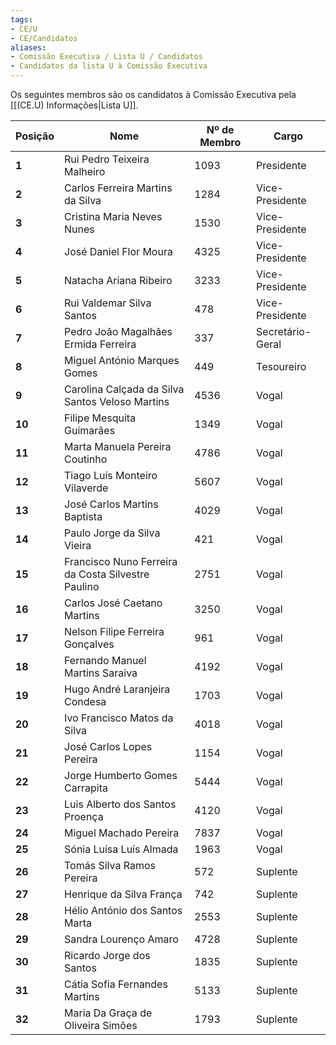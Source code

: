 ```yaml
---
tags:
- CE/U
- CE/Candidatos
aliases:
- Comissão Executiva / Lista U / Candidatos
- Candidatos da lista U à Comissão Executiva
---
```


Os seguintes membros são os candidatos à Comissão Executiva pela [[(CE.U) Informações|Lista U]].

| Posição | Nome                                               | Nº de Membro | Cargo            |
| ------- | -------------------------------------------------- | ------------ | ---------------- |
| **1**   | Rui Pedro Teixeira Malheiro                        | 1093         | Presidente       |
| **2**   | Carlos Ferreira Martins da Silva                   | 1284         | Vice-Presidente  |
| **3**   | Cristina Maria Neves Nunes                         | 1530         | Vice-Presidente  |
| **4**   | José Daniel Flor Moura                             | 4325         | Vice-Presidente  |
| **5**   | Natacha Ariana Ribeiro                             | 3233         | Vice-Presidente  |
| **6**   | Rui Valdemar Silva Santos                          | 478          | Vice-Presidente  |
| **7**   | Pedro João Magalhães Ermida Ferreira               | 337          | Secretário-Geral |
| **8**   | Miguel António Marques Gomes                       | 449          | Tesoureiro       |
| **9**   | Carolina Calçada da Silva Santos Veloso Martins    | 4536         | Vogal            |
| **10**  | Filipe Mesquita Guimarães                          | 1349         | Vogal            |
| **11**  | Marta Manuela Pereira Coutinho                     | 4786         | Vogal            |
| **12**  | Tiago Luís Monteiro Vilaverde                      | 5607         | Vogal            |
| **13**  | José Carlos Martins Baptista                       | 4029         | Vogal            |
| **14**  | Paulo Jorge da Silva Vieira                        | 421          | Vogal            |
| **15**  | Francisco Nuno Ferreira da Costa Silvestre Paulino | 2751         | Vogal            |
| **16**  | Carlos José Caetano Martins                        | 3250         | Vogal            |
| **17**  | Nelson Filipe Ferreira Gonçalves                   | 961          | Vogal            |
| **18**  | Fernando Manuel Martins Saraiva                    | 4192         | Vogal            |
| **19**  | Hugo André Laranjeira Condesa                      | 1703         | Vogal            |
| **20**  | Ivo Francisco Matos da Silva                       | 4018         | Vogal            |
| **21**  | José Carlos Lopes Pereira                          | 1154         | Vogal            |
| **22**  | Jorge Humberto Gomes Carrapita                     | 5444         | Vogal            |
| **23**  | Luis Alberto dos Santos Proença                    | 4120         | Vogal            |
| **24**  | Miguel Machado Pereira                             | 7837         | Vogal            |
| **25**  | Sónia Luísa Luís Almada                            | 1963         | Vogal            |
| **26**  | Tomás Silva Ramos Pereira                          | 572          | Suplente         |
| **27**  | Henrique da Silva França                           | 742          | Suplente         |
| **28**  | Hélio António dos Santos Marta                     | 2553         | Suplente         |
| **29**  | Sandra Lourenço Amaro                              | 4728         | Suplente         |
| **30**  | Ricardo Jorge dos Santos                           | 1835         | Suplente         |
| **31**  | Cátia Sofia Fernandes Martins                      | 5133         | Suplente         |
| **32**  | Maria Da Graça de Oliveira Simões                  | 1793         | Suplente         |

